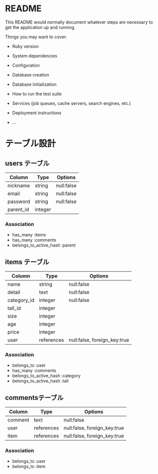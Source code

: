 # README

This README would normally document whatever steps are necessary to get the
application up and running.

Things you may want to cover:

* Ruby version

* System dependencies

* Configuration

* Database creation

* Database initialization

* How to run the test suite

* Services (job queues, cache servers, search engines, etc.)

* Deployment instructions

* ...

# テーブル設計

## users テーブル

| Column    | Type    | Options    |
| --------- | ------- | ---------- |
| nickname  | string  | null:false |
| email     | string  | null:false |
| password  | string  | null:false |
| parent_id | integer |            |

### Association
- has_many :items
- has_many :comments
- belongs_to_active_hash :parent


## items テーブル

| Column      | Type       | Options                     |
| ----------- | ---------- | --------------------------- |
| name        | string     | null:false                  |
| detail      | text       | null:false                  |
| category_id | integer    | null:false                  |
| tall_id     | integer    |                             |
| size        | integer    |                             |
| age         | integer    |                             |
| price       | integer    |                             |
| user        | references | null:false, foreign_key:true|


### Association
- belongs_to :user
- has_many :comments
- belongs_to_active_hash :category
- belongs_to_active_hash :tall


## commentsテーブル

| Column  | Type       | Options                     |
| ------- | ---------- | --------------------------- |
| comment | text       | null:false                  |
| user    | references | null:false, foreign_key:true|
| item    | references | null:false, foreign_key:true|


### Association
- belongs_to :user
- belongs_to :item